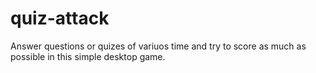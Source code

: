 # quiz-attack
Answer questions or quizes of variuos time and try to score as much as possible in this simple desktop game.
